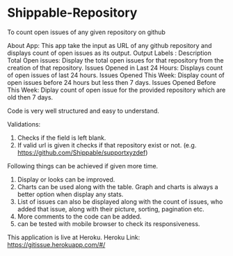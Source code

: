 # Shippable-Repository
To count open issues of any given repository on github

About App:
This app take the input as URL of any github repository and displays count of open issues as its output.
Output Labels : Description
Total Open issues: Display the total open issues for that repository from the creation of that repository.
Issues Opened in Last 24 Hours: Displays count of open issues of last 24 hours.
Issues Opened This Week: Display count of open issues before 24 hours but less then 7 days.
Issues Opened Before This Week: Diplay count of open issue for the provided repository which are old then 7 days.

Code is very well structured and easy to understand.

Validations:
1. Checks if the field is left blank.
2. If valid url is given it checks if that repository exist or not. (e.g. https://github.com/Shippable/supportxyzdef)


Following things can be achieved if given more time.
1. Display or looks can be improved.
2. Charts can be used along with the table. Graph and charts is always a better option when display any stats.
3. List of issues can also be displayed along with the count of issues, who added that issue, along with their picture, sorting, pagination etc.
4. More comments to the code can be added.
5. can be tested with mobile browser to check its responsiveness.

This application is live at Heroku.
Heroku Link: https://gitissue.herokuapp.com/#/
